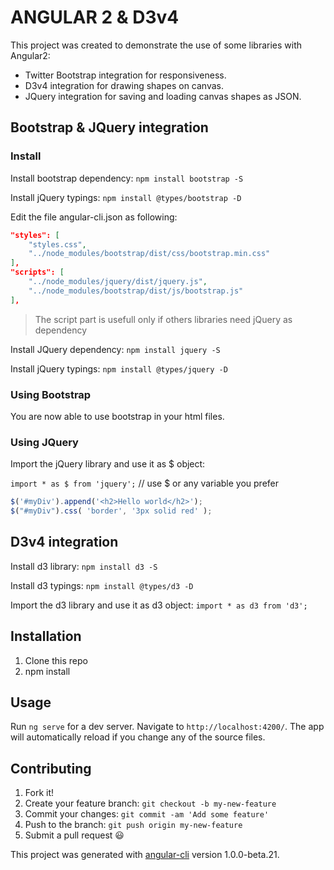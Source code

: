 # ANGULAR 2 & D3v4

This project was created to demonstrate the use of some libraries with Angular2:

- Twitter Bootstrap integration for responsiveness.
- D3v4 integration for drawing shapes on canvas.
- JQuery integration for saving and loading canvas shapes as JSON.


## Bootstrap & JQuery integration

### Install

Install bootstrap dependency: `npm install bootstrap -S`

Install jQuery typings: `npm install @types/bootstrap -D`

Edit the file angular-cli.json as following:

~~~JSON
"styles": [
    "styles.css",
    "../node_modules/bootstrap/dist/css/bootstrap.min.css"
],
"scripts": [
    "../node_modules/jquery/dist/jquery.js",
    "../node_modules/bootstrap/dist/js/bootstrap.js"
],
~~~

>The script part is usefull only if others libraries need jQuery as dependency

Install JQuery dependency: `npm install jquery -S`

Install jQuery typings: `npm install @types/jquery -D`




### Using Bootstrap

You are now able to use bootstrap in your html files.

### Using JQuery

Import the jQuery library and use it as $ object:

`import * as $ from 'jquery';` // use $ or any variable you prefer

~~~javascript
$('#myDiv').append('<h2>Hello world</h2>');
$("#myDiv").css( 'border', '3px solid red' );
~~~



## D3v4 integration

Install d3 library: `npm install d3 -S`

Install d3 typings: `npm install @types/d3 -D`

Import the d3 library and use it as d3 object: `import * as d3 from 'd3';`


## Installation

1. Clone this repo
2. npm install


## Usage

Run `ng serve` for a dev server. Navigate to `http://localhost:4200/`. The app will automatically reload if you change any of the source files.


## Contributing

1. Fork it!
2. Create your feature branch: `git checkout -b my-new-feature`
3. Commit your changes: `git commit -am 'Add some feature'`
4. Push to the branch: `git push origin my-new-feature`
5. Submit a pull request  :smiley:



This project was generated with [angular-cli](https://github.com/angular/angular-cli) version 1.0.0-beta.21.
